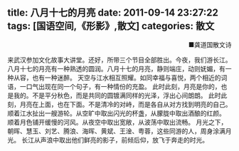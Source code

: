 title: 八月十七的月亮
date: 2011-09-14 23:27:22
tags: [国语空间,《形影》,散文]
categories: 散文
---
 <p align="right">■龚道国散文诗</p> 
 <p>来武汉参加文化故事大讲堂。还好，所带三个节目全部胜出。今夜，我们游长江。 八月十七的月亮有一种熟透的圆润。八月十七的月亮，静则端庄，动则妩媚，有一种从容，也有一种迷醉。 天空与江水相互照耀。如同幸福与喜悦，两个相近的词语，一口气出现在同一个句子，有一种情份的充盈。 此时此刻，月亮是你的，也是我的。不是平分秋色，而是共同的圆镀满同<!-- more -->样的光泽，浮出心间朗朗。 此时此刻，月亮在上面，也在下面。不是清冷的对峙，而是各自从对方找到明亮的自己。 顺着江水扯出一艘游轮。从空旷中取出闪光的杯盏，从朦胧中取出酒酿的红颜。 顺着月色铺开缓慢的河风。从夜空中取出宽敞，从波荡中取出流畅。 月光之下，朝晖、慧玉、刘艺、腾浪、海晖、黄斌、王淦、粤蓉，这些同游的人，周身涂满月光。 长江从声浪中取出他们鲜亮的影子，前倾后仰，放飞于奔走的时光。</p> 
